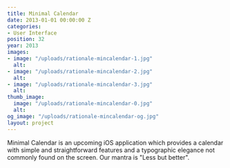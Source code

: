 ```yaml
---
title: Minimal Calendar
date: 2013-01-01 00:00:00 Z
categories:
- User Interface
position: 32
year: 2013
images:
- image: "/uploads/rationale-mincalendar-1.jpg"
  alt: 
- image: "/uploads/rationale-mincalendar-2.jpg"
  alt: 
- image: "/uploads/rationale-mincalendar-3.jpg"
  alt: 
thumb_image:
  image: "/uploads/rationale-mincalendar-0.jpg"
  alt: 
og_image: "/uploads/rationale-mincalendar-og.jpg"
layout: project
---
```


Minimal Calendar is an upcoming iOS application which provides a calendar with simple and straightforward features and a typographic elegance not commonly found on the screen. Our mantra is "Less but better".
